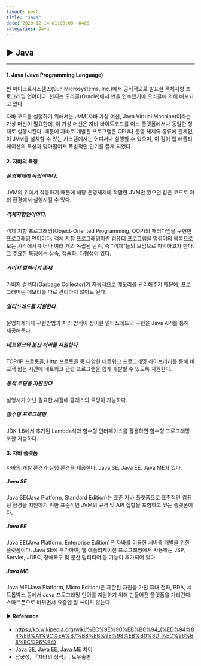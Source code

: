 ```yaml
---
layout: post
title: "Java"
date: 2020-12-14 01:00:00 -0400
categories: Java
---
```


## ▶ Java
---
#### 1. Java (Java Programming Language)
썬 마이크로시스템즈(Sun Microsystems, Inc.)에서 공식적으로 발표한 객체지향 프로그래밍 언어이다. 현재는 오라클(Oracle)에서 썬을 인수했기에 오라클에 의해 배포되고 있다.

자바 코드를 실행하기 위해서는 JVM(자바 가상 머신, Java Virtual Machine)이라는 가상 머신이 필요한데, 이 가상 머신은 자바 바이트코드를 어느 플랫폼에서나 동일한 형태로 실행시킨다. 때문에 자바로 개발된 프로그램은 CPU나 운영 체제의 종류에 관계없이 JVM을 설치할 수 있는 시스템에서는 어디서나 실행할 수 있으며, 이 점이 웹 애플리케이션의 특성과 맞아떨어져 폭발적인 인기를 끌게 되었다.

#### 2. 자바의 특징
##### 운영체제에 독립적이다.
JVM의 위에서 작동하기 때문에 해당 운영체제에 적합한 JVM만 있으면 같은 코드로 여러 환경에서 실행시킬 수 있다.

##### 객체지향언어이다.
객체 지향 프로그래밍(Object-Oriented Programming, OOP)의 패러다임을 구현한 프로그래밍 언어이다.
객체 지향 프로그래밍이란 컴퓨터 프로그램을 명령어의 목록으로 보는 시각에서 벗어나 여러 개의 독립된 단위, 즉 "객체"들의 모임으로 파악하고자 한다.
그 주요한 특징에는 상속, 캡슐화, 다형성이 있다.

##### 가비지 컬렉터의 존재
가비지 컬렉터(Garbage Collector)가 자동적으로 메모리를 관리해주기 때문에, 프로그래머는 메모리를 따로 관리하지 않아도 된다.

##### 멀티쓰레드를 지원한다.
운영체제마다 구현방법과 처리 방식이 상이한 멀티쓰레드의 구현을 Java API를 통해 제공해준다.

##### 네트워크와 분산 처리를 지원한다.
TCP/IP 프로토콜, Http 프로토콜 등 다양한 네트워크 프로그래밍 라이브러리를 통해 비교적 짧은 시간에 네트워크 관련 프로그램을 쉽게 개발할 수 있도록 지원한다.

##### 동적 로딩을 지원한다.
실행시가 아닌 필요한 시점에 클래스의 로딩이 가능하다.

##### 함수형 프로그래밍
JDK 1.8에서 추가된 Lambda식과 함수형 인터페이스를 활용하면 함수형 프로그래밍 또한 가능하다.

#### 3. 자바 플랫폼
자바의 개발 환경과 실행 환경을 제공한다. Java SE, Java EE, Java ME가 있다.

##### Java SE
Java SE(Java Platform, Standard Edition)는 표준 자바 플랫폼으로 표준적인 컴퓨팅 환경을 지원하기 위한 표준적인 JVM의 규격 및 API 집합을 포함하고 있는 플랫폼이다.

##### Java EE
Java EE(Java Platform, Enterprise Edition)은 자바를 이용한 서버측 개발을 위한 플랫폼이다. Java SE에 부가하여, 웹 애플리케이션 프로그래밍에서 사용하는 JSP, Servlet, JDBC, 장애복구 및 분산 멀티티어 등 기능이 추가되어 있다.

##### Java ME
Java ME(Java Platform, Micro Edition)은 제한된 자원을 가진 휴대 전화, PDA, 세트톱박스 등에서 Java 프로그래밍 언어를 지원하기 위해 만들어진 플랫폼을 가리킨다. 스마트폰으로 바뀌면서 요즘엔 잘 쓰이지 않는다.

#### ▶ Reference
- https://ko.wikipedia.org/wiki/%EC%9E%90%EB%B0%94_(%ED%94%84%EB%A1%9C%EA%B7%B8%EB%9E%98%EB%B0%8D_%EC%96%B8%EC%96%B4)
- <a href="https://blog.naver.com/PostView.nhn?blogId=rorean&logNo=221636124268&categoryNo=16&parentCategoryNo=0&viewDate=&currentPage=1&postListTopCurrentPage=1&from=postView
">Java SE, Java EE, Java ME 차이</a>
- 남궁성, 『자바의 정석』, 도우출판
